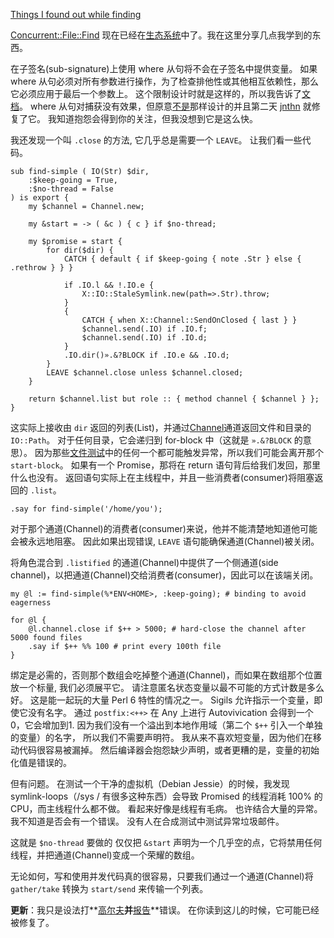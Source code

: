 [Things I found out while finding](https://gfldex.wordpress.com/2016/10/02/things-i-found-out-while-finding/)

[Concurrent::File::Find](https://github.com/gfldex/perl6-concurrent-file-find) 现在已经在[生态系统](https://github.com/perl6/ecosystem)中了。我在这里分享几点我学到的东西。

在子签名(sub-signature)上使用 where 从句将不会在子签名中提供变量。 如果 where 从句必须对所有参数进行操作，为了检查排他性或其他相互依赖性，那么它必须应用于最后一个参数上。 这个限制设计时就是这样的，所以我告诉了[文档](https://github.com/perl6/doc/commit/1f30c682a8486dde594bef6dc05af9ab97f78fa6)。 where 从句对捕获没有效果，但原意[不是](https://rt.perl.org/Public/Bug/Display.html?id=129430)那样设计的并且第二天 [jnthn](http://jnthn.net/) 就修复了它。 我知道抱怨会得到你的关注，但我没想到它是这么快。

我还发现一个叫 `.close` 的方法, 它几乎总是需要一个 `LEAVE`。 让我们看一些代码。

```perl6
sub find-simple ( IO(Str) $dir,
    :$keep-going = True,
    :$no-thread = False
) is export {
    my $channel = Channel.new;

    my &start = -> ( &c ) { c } if $no-thread;

    my $promise = start { 
        for dir($dir) {
            CATCH { default { if $keep-going { note .Str } else { .rethrow } } }
            
            if .IO.l && !.IO.e {
                X::IO::StaleSymlink.new(path=>.Str).throw;
            }
            {
                CATCH { when X::Channel::SendOnClosed { last } }
                $channel.send(.IO) if .IO.f;
                $channel.send(.IO) if .IO.d;
            }
            .IO.dir()».&?BLOCK if .IO.e && .IO.d;
        }
        LEAVE $channel.close unless $channel.closed;
    }

    return $channel.list but role :: { method channel { $channel } };
}
```

这实际上接收由 `dir` 返回的列表(List)，并通过[Channel](https://docs.perl6.org/type/Channel)通道返回文件和目录的 `IO::Path`。 对于任何目录，它会递归到 for-block 中（这就是 `».&?BLOCK` 的意思）。 因为那些[文件测试](https://docs.perl6.org/type/IO$COLON$COLONPath#File_test_operators)中的任何一个都可能触发异常，所以我们可能会离开那个 `start-block`。 如果有一个 Promise，那将在 return 语句背后给我们发回，那里什么也没有。 返回语句实际上在主线程中，并且一些消费者(consumer)将阻塞返回的 `.list`。

```perl6
.say for find-simple('/home/you');
```

对于那个通道(Channel)的消费者(consumer)来说，他并不能清楚地知道他可能会被永远地阻塞。 因此如果出现错误, `LEAVE` 语句能确保通道(Channel)被关闭。

将角色混合到 `.listified` 的通道(Channel)中提供了一个侧通道(side channel)，以把通道(Channel)交给消费者(consumer)，因此可以在该端关闭。

```perl6
my @l := find-simple(%*ENV<HOME>, :keep-going); # binding to avoid eagerness

for @l {
    @l.channel.close if $++ > 5000; # hard-close the channel after 5000 found files
    .say if $++ %% 100 # print every 100th file
}
```

绑定是必需的，否则那个数组会吃掉整个通道(Channel)，而如果在数组那个位置放一个标量, 我们必须展平它。 请注意匿名状态变量以最不可能的方式计数是多么好。 这是能一起玩的大量 Perl 6 特性的情况之一。 Sigils 允许指示一个变量，即使它没有名字。   通过 `postfix:<++>` 在 Any 上进行 Autovivication  会得到一个0，它会增加到1. 因为我们没有一个溢出到本地作用域（第二个 `$++` 引入一个单独的变量）的名字， 所以我们不需要声明符。 我从来不喜欢短变量，因为他们在移动代码很容易被漏掉。 然后编译器会抱怨缺少声明，或者更糟的是，变量的初始化值是错误的。

但有问题。 在测试一个干净的虚拟机（Debian Jessie）的时候，我发现 symlink-loops（/sys / 有很多这种东西）会导致 Promised 的线程消耗 100% 的 CPU，而主线程什么都不做。 看起来好像是线程有毛病。 也许结合大量的异常。 我不知道是否会有一个错误。 没有人在合成测试中测试异常垃圾邮件。

这就是 `$no-thread` 要做的 仅仅把 `&start` 声明为一个几乎空的点，它将禁用任何线程，并把通道(Channel)变成一个荣耀的数组。

无论如何，写和使用并发代码真的很容易，只要我们通过一个通道(Channel)将 `gather/take` 转换为 `start/send` 来传输一个列表。

**更新**：我只是设法打**[高尔夫](https://gist.github.com/f76cb5e18309eaf8fdf9bf8b458c812e)**并**[报告](https://rt.perl.org/rt3//Public/Bug/Display.html?id=129787)**错误。 在你读到这儿的时候，它可能已经被修复了。















